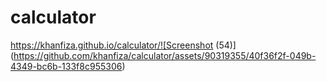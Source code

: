 # calculator
https://khanfiza.github.io/calculator/![Screenshot (54)](https://github.com/khanfiza/calculator/assets/90319355/40f36f2f-049b-4349-bc6b-133f8c955306)
